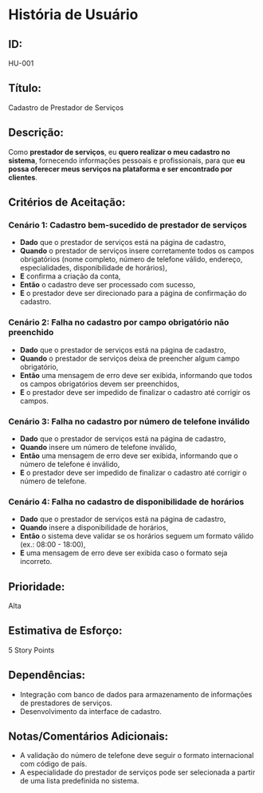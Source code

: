 # **História de Usuário**

## **ID:**  
HU-001

## **Título:**  
Cadastro de Prestador de Serviços

## **Descrição:**  
Como **prestador de serviços**, eu **quero realizar o meu cadastro no sistema**, fornecendo informações pessoais e profissionais, para que **eu possa oferecer meus serviços na plataforma e ser encontrado por clientes**.

## **Critérios de Aceitação:**

### Cenário 1: Cadastro bem-sucedido de prestador de serviços
- **Dado** que o prestador de serviços está na página de cadastro,
- **Quando** o prestador de serviços insere corretamente todos os campos obrigatórios (nome completo, número de telefone válido, endereço, especialidades, disponibilidade de horários),
- **E** confirma a criação da conta,
- **Então** o cadastro deve ser processado com sucesso,
- **E** o prestador deve ser direcionado para a página de confirmação do cadastro.

### Cenário 2: Falha no cadastro por campo obrigatório não preenchido
- **Dado** que o prestador de serviços está na página de cadastro,
- **Quando** o prestador de serviços deixa de preencher algum campo obrigatório,
- **Então** uma mensagem de erro deve ser exibida, informando que todos os campos obrigatórios devem ser preenchidos,
- **E** o prestador deve ser impedido de finalizar o cadastro até corrigir os campos.

### Cenário 3: Falha no cadastro por número de telefone inválido
- **Dado** que o prestador de serviços está na página de cadastro,
- **Quando** insere um número de telefone inválido,
- **Então** uma mensagem de erro deve ser exibida, informando que o número de telefone é inválido,
- **E** o prestador deve ser impedido de finalizar o cadastro até corrigir o número de telefone.

### Cenário 4: Falha no cadastro de disponibilidade de horários
- **Dado** que o prestador de serviços está na página de cadastro,
- **Quando** insere a disponibilidade de horários,
- **Então** o sistema deve validar se os horários seguem um formato válido (ex.: 08:00 - 18:00),
- **E** uma mensagem de erro deve ser exibida caso o formato seja incorreto.


## **Prioridade:**  
Alta

## **Estimativa de Esforço:**  
5 Story Points

## **Dependências:**  
- Integração com banco de dados para armazenamento de informações de prestadores de serviços.
- Desenvolvimento da interface de cadastro.

## **Notas/Comentários Adicionais:**
- A validação do número de telefone deve seguir o formato internacional com código de país.
- A especialidade do prestador de serviços pode ser selecionada a partir de uma lista predefinida no sistema.
